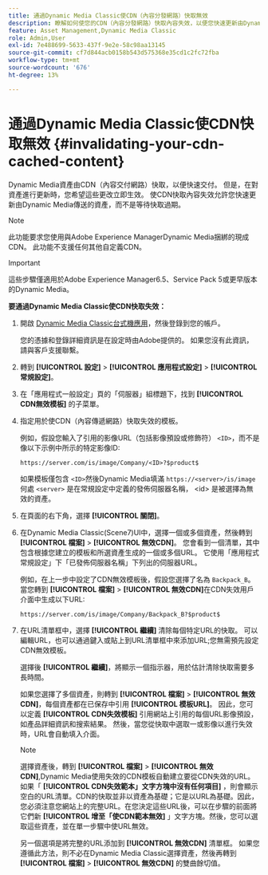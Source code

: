 ```yaml
---
title: 通過Dynamic Media Classic使CDN（內容分發網路）快取無效
description: 瞭解如何使您的CDN（內容分發網路）快取內容失效，以便您快速更新由Dynamic Media分發的資產，而不是等待快取過期。
feature: Asset Management,Dynamic Media Classic
role: Admin,User
exl-id: 7e488699-5633-437f-9e2e-58c98aa13145
source-git-commit: cf7d844acb0158b543d575368e35cd1c2fc72fba
workflow-type: tm+mt
source-wordcount: '676'
ht-degree: 13%

---
```


# 通過Dynamic Media Classic使CDN快取無效 {#invalidating-your-cdn-cached-content}

Dynamic Media資產由CDN（內容交付網路）快取，以便快速交付。 但是，在對資產進行更新時，您希望這些更改立即生效。 使CDN快取內容失效允許您快速更新由Dynamic Media傳送的資產，而不是等待快取過期。

>[!NOTE]
>
>此功能要求您使用與Adobe Experience ManagerDynamic Media捆綁的現成CDN。 此功能不支援任何其他自定義CDN。

>[!IMPORTANT]
>
>這些步驟僅適用於Adobe Experience Manager6.5、Service Pack 5或更早版本的Dynamic Media。 <!-- If you are using Dynamic Media in AEM as a Cloud Service, [use the new steps found here](/help/assets/invalidate-cdn-cache-dynamic-media.md). -->

<!-- REMOVED MARCH 28, 2022 BECAUSE OF 404; NO REDIRECT WAS PUT IN PLACE BY SUPPORT See also [Cache overview in Dynamic Media Classic](https://helpx.adobe.com/experience-manager/scene7/kb/base/caching-questions/scene7-caching-overview.html). -->

**要通過Dynamic Media Classic使CDN快取失效：**

1. 開啟 [Dynamic Media Classic台式機應用](https://experienceleague.adobe.com/docs/dynamic-media-classic/using/getting-started/signing-out.html#getting-started)，然後登錄到您的帳戶。

   您的憑據和登錄詳細資訊是在設定時由Adobe提供的。 如果您沒有此資訊，請與客戶支援聯繫。

1. 轉到 **[!UICONTROL 設定]** > **[!UICONTROL 應用程式設定]** > **[!UICONTROL 常規設定]**。
1. 在「應用程式一般設定」頁的「伺服器」組標題下，找到 **[!UICONTROL CDN無效模板]** 的子菜單。

1. 指定用於使CDN（內容傳遞網路）快取失效的模板。

   例如，假設您輸入了引用的影像URL（包括影像預設或修飾符） `<ID>`，而不是像以下示例中所示的特定影像ID:

   `https://server.com/is/image/Company/<ID>?$product$`

   如果模板僅包含 `<ID>`然後Dynamic Media填滿 `https://<server>/is/image` 何處 `<server>` 是在常規設定中定義的發佈伺服器名稱， &lt;id> 是被選擇為無效的資產。

1. 在頁面的右下角，選擇 **[!UICONTROL 關閉]**。
1. 在Dynamic Media Classic(Scene7)UI中，選擇一個或多個資產，然後轉到 **[!UICONTROL 檔案]** > **[!UICONTROL 無效CDN]**。 您會看到一個清單，其中包含根據您建立的模板和所選資產生成的一個或多個URL。 它使用「應用程式常規設定」下「已發佈伺服器名稱」下列出的伺服器URL。

   例如，在上一步中設定了CDN無效模板後，假設您選擇了名為 `Backpack_B`。 當您轉到 **[!UICONTROL 檔案]** > **[!UICONTROL 無效CDN]**&#x200B;在CDN失效用戶介面中生成以下URL:

   `https://server.com/is/image/Company/Backpack_B?$product$`

1. 在URL清單框中，選擇 **[!UICONTROL 繼續]** 清除每個特定URL的快取。 可以編輯URL，也可以通過鍵入或貼上到URL清單框中來添加URL;您無需預先設定CDN無效模板。

   選擇後 **[!UICONTROL 繼續]**，將顯示一個指示器，用於估計清除快取需要多長時間。

   如果您選擇了多個資產，則轉到 **[!UICONTROL 檔案]** > **[!UICONTROL 無效CDN]**，每個資產都在已保存中引用 **[!UICONTROL 模板URL]**。 因此，您可以定義 **[!UICONTROL CDN失效模板]** 引用網站上引用的每個URL影像預設，如產品詳細資訊和搜索結果。 然後，當您從快取中選取一或影像以進行失效時，URL會自動填入介面。

   >[!NOTE]
   >
   >選擇資產後，轉到 **[!UICONTROL 檔案]** > **[!UICONTROL 無效CDN]**,Dynamic Media使用失效的CDN模板自動建立要從CDN失效的URL。 如果「 **[!UICONTROL CDN失效範本」文字方塊中沒有任何項目]** ，則會顯示空白的URL清單。CDN的快取並非以資產為基礎；它是以URL為基礎。因此，您必須注意您網站上的完整URL。在您決定這些URL後，可以在步驟的前面將它們新 **[!UICONTROL 增至「使CDN範本無效]** 」文字方塊。然後，您可以選取這些資產，並在單一步驟中使URL無效。
   >
   >另一個選項是將完整的URL添加到 **[!UICONTROL 無效CDN]** 清單框。 如果您遵循此方法，則不必在Dynamic Media Classic選擇資產，然後再轉到 **[!UICONTROL 檔案]** > **[!UICONTROL 無效CDN]** 的雙曲餘切值。
